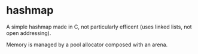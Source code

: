 # hashmap
A simple hashmap made in C, not particularly efficent (uses linked lists, not open addressing).

Memory is managed by a pool allocator composed with an arena.
